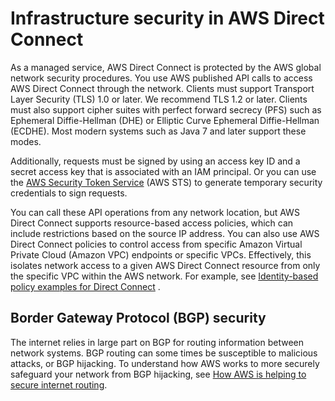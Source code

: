 # Infrastructure security in AWS Direct Connect<a name="infrastructure-security"></a>

As a managed service, AWS Direct Connect is protected by the AWS global network security procedures\. You use AWS published API calls to access AWS Direct Connect through the network\. Clients must support Transport Layer Security \(TLS\) 1\.0 or later\. We recommend TLS 1\.2 or later\. Clients must also support cipher suites with perfect forward secrecy \(PFS\) such as Ephemeral Diffie\-Hellman \(DHE\) or Elliptic Curve Ephemeral Diffie\-Hellman \(ECDHE\)\. Most modern systems such as Java 7 and later support these modes\.

Additionally, requests must be signed by using an access key ID and a secret access key that is associated with an IAM principal\. Or you can use the [AWS Security Token Service](https://docs.aws.amazon.com/STS/latest/APIReference/Welcome.html) \(AWS STS\) to generate temporary security credentials to sign requests\.

You can call these API operations from any network location, but AWS Direct Connect supports resource\-based access policies, which can include restrictions based on the source IP address\. You can also use AWS Direct Connect policies to control access from specific Amazon Virtual Private Cloud \(Amazon VPC\) endpoints or specific VPCs\. Effectively, this isolates network access to a given AWS Direct Connect resource from only the specific VPC within the AWS network\. For example, see [Identity\-based policy examples for Direct Connect](security_iam_id-based-policy-examples.md) \. 

## Border Gateway Protocol \(BGP\) security<a name="security-bgp"></a>

The internet relies in large part on BGP for routing information between network systems\. BGP routing can some times be susceptible to malicious attacks, or BGP hijacking\. To understand how AWS works to more securely safeguard your network from BGP hijacking, see [How AWS is helping to secure internet routing](http://aws.amazon.com/blogs/networking-and-content-delivery/how-aws-is-helping-to-secure-internet-routing)\.
